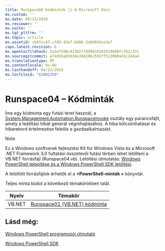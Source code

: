 ```yaml
---
title: RunSpace04 Kódminták |} A Microsoft Docs
ms.custom: ''
ms.date: 09/13/2016
ms.reviewer: ''
ms.suite: ''
ms.tgt_pltfrm: ''
ms.topic: article
ms.assetid: cb6fcc47-cf89-43e7-b686-3d60934ce3e7
caps.latest.revision: 6
ms.openlocfilehash: 2a3e7598c433027fdd96343829c0606fc7b1c37c
ms.sourcegitcommit: e7445ba8203da304286c591ff513900ad1c244a4
ms.translationtype: MT
ms.contentlocale: hu-HU
ms.lasthandoff: 04/23/2019
ms.locfileid: "62081359"
---
```

# <a name="runspace04-code-samples"></a>Runspace04 – Kódminták

Íme egy kódminta egy futási teret használ, a [System.Management.Automation.Runspaceinvoke](/dotnet/api/System.Management.Automation.RunspaceInvoke) osztály egy parancsfájlt, amely a leállítási hibát generál végrehajtásához. A hiba kölcsönhatásai és hibarekord értelmezése felelős a gazdaalkalmazást.

> [!NOTE]
> Ez a Windows szoftverek fejlesztési Kit for Windows Vista és a Microsoft .NET Framework 3.0 futtatási összetevői futási térben lehet letölteni a VB.NET forrásfájl (Runspace04.vb). Letöltési útmutatás: [Windows PowerShell telepítése és a Windows PowerShell SDK letöltési](/powershell/developer/installing-the-windows-powershell-sdk).
>
> A letöltött forrásfájlok érhetők el a  **\<PowerShell-minták >** könyvtár.

Teljes minta kódot a következő témakörökben talál.

|Nyelv|Témakör|
|--------------|-----------|
|VB.NET|[Runspace01 (VB.NET) kódminta](./runspace01-vb-net-code-sample.md)|

## <a name="see-also"></a>Lásd még:

[Windows PowerShell programozói útmutató](./windows-powershell-programmer-s-guide.md)

[Windows PowerShell SDK](../windows-powershell-reference.md)